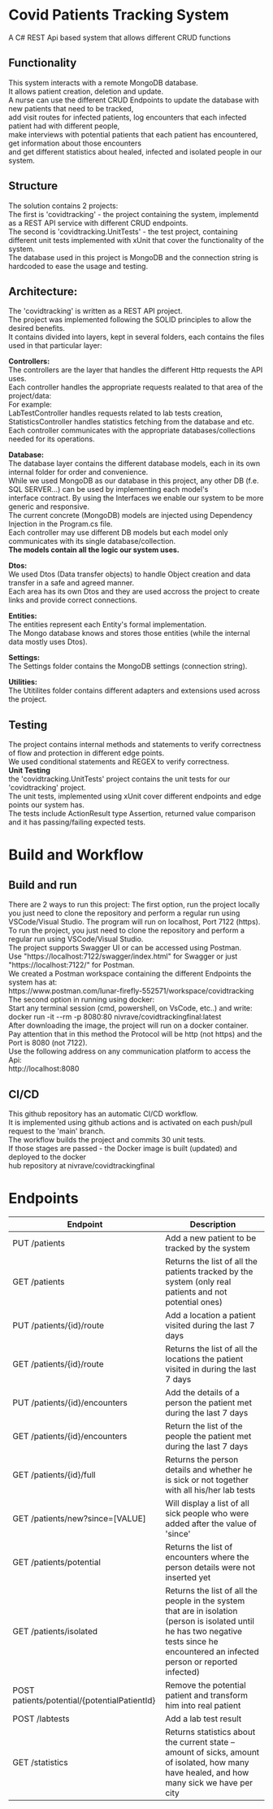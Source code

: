 <h1>Covid Patients Tracking System</h1>
A C# REST Api based system that allows different CRUD functions

<h2>Functionality</h2>
This system interacts with a remote MongoDB database.</br>
It allows patient creation, deletion and update.</br>
A nurse can use the different CRUD Endpoints to update the database with new patients that need to be tracked, </br>
add visit routes for infected patients, log encounters that each infected patient had with different people, </br>
make interviews with potential patients that each patient has encountered, get information about those encounters</br>
and get different statistics about healed, infected and isolated people in our system.</br>

<h2>Structure</h2>
The solution contains 2 projects:</br>
The first is 'covidtracking' - the project containing the system, implementd as a REST API service with different CRUD endpoints.</br>
The second is 'covidtracking.UnitTests' - the test project, containing different unit tests implemented with xUnit that cover the functionality of the system.</br>
The database used in this project is MongoDB and the connection string is hardcoded to ease the usage and testing.</br>

<h2>Architecture:</h2>
The 'covidtracking' is written as a REST API project.</br>
The project was implemented following the SOLID principles to allow the desired benefits.</br>
It contains divided into layers, kept in several folders, each contains the files used in that particular layer:</br>

<b>Controllers:</b></br>
The controllers are the layer that handles the different Http requests the API uses.</br>
Each controller handles the appropriate requests realated to that area of the project/data:</br>
For example:</br>
LabTestController handles requests related to lab tests creation,</br>
StatisticsController handles statistics fetching from the database and etc.</br>
Each controller communicates with the appropriate databases/collections needed for its operations.</br>

<b>Database:</b></br>
The database layer contains the different database models, each in its own internal folder for order and convenience.</br>
While we used MongoDB as our database in this project, any other DB (f.e. SQL SERVER...) can be used by implementing each model's</br>
interface contract. By using the Interfaces we enable our system to be more generic and responsive.</br>
The current concrete (MongoDB) models are injected using Dependency Injection in the Program.cs file.</br>
Each controller may use different DB models but each model only communicates with its single database/collection.</br>
<b>The models contain all the logic our system uses.</b>

<b>Dtos:</b></br>
We used Dtos (Data transfer objects) to handle Object creation and data transfer in a safe and agreed manner.</br>
Each area has its own Dtos and they are used accross the project to create links and provide correct connections.</br>

<b>Entities:</b></br>
The entities represent each Entity's formal implementation.</br>
The Mongo database knows and stores those entities (while the internal data mostly uses Dtos).</br>

<b>Settings:</b></br>
The Settings folder contains the MongoDB settings (connection string).</br>

<b>Utilities:</b></br>
The Utitilites folder contains different adapters and extensions used across the project.</br>

<h2>Testing</h2>
The project contains internal methods and statements to verify correctness of flow and protection in different edge points.</br>
We used conditional statements and REGEX to verify correctness.</br>
<b>Unit Testing</b></br>
the 'covidtracking.UnitTests' project contains the unit tests for our 'covidtracking' project.</br>
The unit tests, implemented using xUnit cover different endpoints and edge points our system has.</br>
The tests include ActionResult type Assertion, returned value comparison and it has passing/failing expected tests.</br>

<h1>Build and Workflow</h1>
<h2>Build and run</h2>
There are 2 ways to run this project:
The first option, run the project locally you just need to clone the repository and perform a regular run using VSCode/Visual Studio. The program will run on localhost, Port 7122 (https).</br>
To run the project, you just need to clone the repository and perform a regular run using VSCode/Visual Studio.</br>
The project supports Swagger UI or can be accessed using Postman.</br>
Use "https://localhost:7122/swagger/index.html" for Swagger or just "https://localhost:7122/" for Postman.</br>
We created a Postman workspace containing the different Endpoints the system has at:</br>
https://www.postman.com/lunar-firefly-552571/workspace/covidtracking</br>
The second option in running using docker:</br>
Start any terminal session (cmd, powershell, on VsCode, etc..) and write:</br>
docker run -it --rm -p 8080:80 nivrave/covidtrackingfinal:latest</br>
After downloading the image, the project will run on a docker container.</br>
Pay attention that in this method the Protocol will be http (not https) and the Port is 8080 (not 7122).</br>
Use the following address on any communication platform to access the Api:</br>
http://localhost:8080</br>


<h2>CI/CD</h2>
This github repository has an automatic CI/CD workflow.</br>
It is implemented using github actions and is activated on each push/pull request to the 'main' branch.</br>
The workflow builds the project and commits 30 unit tests.</br>
If those stages are passed - the Docker image is built (updated) and deployed to the docker</br>
hub repository at nivrave/covidtrackingfinal</br>

<h1>Endpoints</h1>

| Endpoint                                     | Description                                                                                                                                                                              |
|----------------------------------------------|------------------------------------------------------------------------------------------------------------------------------------------------------------------------------------------|
| PUT /patients                                | Add a new patient to be tracked by the system                                                                                                                                            |
| GET /patients                                | Returns the list of all the patients tracked by the system (only real patients and not potential ones)                                                                                   |
| PUT /patients/{id}/route                     | Add a location a patient visited during the last 7 days                                                                                                                                  |
| GET /patients/{id}/route                     | Returns the list of all the locations the patient visited in during the last 7 days                                                                                                      |
| PUT /patients/{id}/encounters                | Add the details of a person the patient met during the last 7 days                                                                                                                       |
| GET /patients/{id}/encounters                | Return the list of the people the patient met during the last 7 days                                                                                                                     |
| GET /patients/{id}/full                      | Returns the person details and whether he is sick or not together with all his/her lab tests                                                                                             |
| GET /patients/new?since=[VALUE]              | Will display a list of all sick people who were added after the value of 'since'                                                                                                         |
| GET /patients/potential                      | Returns the list of encounters where the person details were not inserted yet                                                                                                            |
| GET /patients/isolated                       | Returns the list of all the people in the system that are in isolation (person is isolated until he has two negative tests since he encountered an infected person or reported infected) |
| POST patients/potential/{potentialPatientId} | Remove the potential patient and transform him into real patient                                                                                                                         |
| POST /labtests                               | Add a lab test result                                                                                                                                                                    |
| GET /statistics                              | Returns statistics about the current state – amount of sicks, amount of isolated, how many have healed, and how many sick we have per city                                               |
